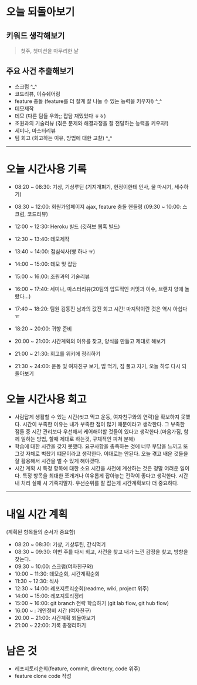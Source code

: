 # 오늘 되돌아보기

## 키워드 생각해보기
> 첫주, 첫미션을 마무리한 날   

## 주요 사건 추출해보기
- 스크럼 ^_^
- 코드리뷰, 이슈쉐어링
- feature 충돌 (feature를 더 잘게 잘 나눌 수 있는 능력을 키우자!) ^_^
- 데모제작
- 데모 (다른 팀들 우와;; 잡담 재밌었다 ㅎㅎ)
- 조원과의 기술리뷰 (겪은 문제와 해결과정을 잘 전달하는 능력을 키우자!)
- 세미나, 마스터리뷰
- 팀 회고 (회고하는 이유, 방법에 대한 고찰) ^_^

---

# 오늘 시간사용 기록
- 08:20 ~ 08:30: 기상, 기상루틴 (기지개펴기, 현정이한테 인사, 물 마시기, 세수하기)
- 08:30 ~ 12:00: 회원가입페이지 ajax, feature 충돌 핸들링 (09:30 ~ 10:00: 스크럼, 코드리뷰)
- 12:00 ~ 12:30: Heroku 빌드 (깃허브 웹훅 빌드)
- 12:30 ~ 13:40: 데모제작
- 13:40 ~ 14:00: 점심식사(빵 하나 ㅠ)
- 14:00 ~ 15:00: 데모 및 잡담
- 15:00 ~ 16:00: 조원과의 기술리뷰
- 16:00 ~ 17:40: 세미나, 마스터리뷰(20팀의 압도적인 커밋과 이슈, 브랜치 양에 놀랐다...)

- 17:40 ~ 18:20: 팀원 김동진 님과의 값진 회고 시간! 마지막이란 것은 역시 아쉽다 ㅠ

- 18:20 ~ 20:00: 귀향 준비
- 20:00 ~ 21:00: 시간계획의 이유를 찾고, 양식을 만들고 제대로 해보기
- 21:00 ~ 21:30: 회고를 위키에 정리하기
- 21:30 ~ 24:00: 운동 및 여자친구 보기, 밥 먹기, 짐 풀고 자기, 오늘 하루 다시 되돌아보기

# 오늘 시간사용 회고
- 사람답게 생활할 수 있는 시간(씻고 먹고 운동, 여자친구와의 연락)을 확보하지 못했다. 시간이 부족한 이유는 내가 부족한 점이 많기 때문이라고 생각한다. 그 부족한 점들 중 시간 관리보다 우선해서 케어해야할 것들이 있다고 생각한다.(마음가짐, 함께 일하는 방법, 할때 제대로 하는것, 구체적인 피쳐 분해)
- 학습에 대한 시간을 갖지 못했다. 요구사항을 충족하는 것에 너무 부담을 느끼고 또 그것 자체로 벅찼기 떄문이라고 생각한다. 이대로는 안된다. 오늘 겪고 배운 것들을 잘 활용해서 시간을 벌 수 있게 해야겠다.
- 시간 계획 시 특정 항목에 대한 소요 시간을 사전에 계산하는 것은 정말 어려운 일이다. 특정 항목을 최대한 쪼개거나 여유롭게 잡아놓는 전략이 좋다고 생각한다. 시간 내 처리 실패 시 기죽지말자. 우선순위를 잘 잡는게 시간계획보다 더 중요하다.

---

# 내일 시간 계획
(계획된 항목들의 순서가 중요함)
- 08:20 ~ 08:30: 기상, 기상루틴, 간식먹기
- 08:30 ~ 09:30: 이번 주를 다시 회고, 사건을 찾고 내가 느낀 감정을 찾고, 방향을 찾는다.
- 09:30 ~ 10:00: 스크럼(여자친구와)
- 10:00 ~ 11:30: 데모순회, 시간계획순회
- 11:30 ~ 12:30: 식사
- 12:30 ~ 14:00: 레포지토리순회(readme, wiki, project 위주)
- 14:00 ~ 15:00: 레포지토리정리
- 15:00 ~ 16:00: git branch 전략 학습하기 (git lab flow, git hub flow)
- 16:00 ~ : 개인정비 시간 (여자친구)
- 20:00 ~ 21:00: 시간계획 되돌아보기
- 21:00 ~ 22:00: 기록 총정리하기

# 남은 것
- 레포지토리순회(feature, commit, directory, code 위주)
- feature clone code 작성
